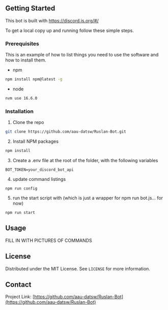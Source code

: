 <!-- GETTING STARTED -->
## Getting Started

This bot is built with https://discord.js.org/#/

To get a local copy up and running follow these simple steps.

### Prerequisites

This is an example of how to list things you need to use the software and how to install them.
* npm
```sh
npm install npm@latest -g
```
* node
```sh
nvm use 16.6.0
```

### Installation

1. Clone the repo
```sh
git clone https://github.com/aau-datsw/Ruslan-Bot.git
```
2. Install NPM packages
```sh
npm install
``` 
3. Create a .env file at the root of the folder, with the following variables
```
BOT_TOKEN=your_discord_bot_api
```

4. update command listings
```
npm run config
```

5. run the start script with (which is just a wrapper for npm run bot.js... for now)
```
npm run start
```



<!-- USAGE EXAMPLES -->
## Usage

FILL IN WITH PICTURES OF COMMANDS


<!-- LICENSE -->
## License

Distributed under the MIT License. See `LICENSE` for more information.



<!-- CONTACT -->
## Contact

Project Link: [https://github.com/aau-datsw/Ruslan-Bot](https://github.com/aau-datsw/Ruslan-Bot)





<!-- MARKDOWN LINKS & IMAGES -->
<!-- https://www.markdownguide.org/basic-syntax/#reference-style-links -->
[contributors-shield]: https://img.shields.io/github/contributors/aau-datsw/repo.svg?style=flat-square
[contributors-url]: https://github.com/aau-datsw/repo/graphs/contributors
[forks-shield]: https://img.shields.io/github/forks/aau-datsw/repo.svg?style=flat-square
[forks-url]: https://github.com/aau-datsw/repo/network/members
[stars-shield]: https://img.shields.io/github/stars/aau-datsw/repo.svg?style=flat-square
[stars-url]: https://github.com/aau-datsw/repo/stargazers
[issues-shield]: https://img.shields.io/github/issues/aau-datsw/repo.svg?style=flat-square
[issues-url]: https://github.com/aau-datsw/repo/issues
[license-shield]: https://img.shields.io/github/license/aau-datsw/repo.svg?style=flat-square
[license-url]: https://github.com/aau-datsw/repo/blob/master/LICENSE.txt
[linkedin-shield]: https://img.shields.io/badge/-LinkedIn-black.svg?style=flat-square&logo=linkedin&colorB=555
[linkedin-url]: https://linkedin.com/in/aau-datsw
[product-screenshot]: images/screenshot.png
